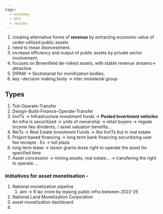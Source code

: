 ```yaml
---
tags:
  - economy
  - GS3
  - review
---
```

1. creating alternative forms of **revenue** by extracting economic value of under-utilized public assets
2. need to mean disinvestment.
3. increase efficiency and output of public assets by private sector involvement.
4. focuses on Brownfield de-risked assets, with stable revenue streams-> attractive
5. DIPAM -> Sectretariat for monitization bodies.
6. key -decision making body -> inter ministerial group
## Types 
1. Toll-Operate-Transfer
2. Design-Build-Finance-Operate-Transfer
3. InvITs -> Infrastructure investment funds -> **Pooled Invertment vehicles** An infra is securitized -> units of ownership -> retail buyers -> regular income like dividents, / asset valuation benefits...
4. ReiTs -> Real Estate Investment Funds -> like InvITs but in real estate
5. Project based financing -> long term bank financing securitizing user fee reciepts . Ex -> toll plaza
6. long term lease -> lessor grants lesse right to operate the asset for specified time
7. Asset concession -> mining assets, real estate... -> transfering the right to operate....
### Initiatives for asset monetisation - 
1. National monetization pipeline
	1. aim -> 6 lac crore by leasing public infra between 2022-25
2. National Land Monetization Corporation
3. asset monetization dashboard
4. 